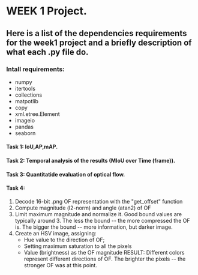 # WEEK 1 Project.
## Here is a list of the dependencies requirements for the week1 project and a briefly description of what each .py file do.
### Intall requirements:
* numpy
* itertools
* collections
* matpotlib
* copy
* xml.etree.Element
* imageio
* pandas
* seaborn



#### Task 1: IoU,AP,mAP.
#### Task 2: Temporal analysis of the results (MIoU over Time (frame)).
#### Task 3: Quantitatide evaluation of optical flow.
#### Task 4:
1. Decode 16-bit .png OF representation with the "get_offset" function
2. Compute magnitude (l2-norm) and angle (atan2) of OF
3. Limit maximum magnitude and normalize it. Good bound values are typically around 3. The less the bound -- the more compressed the OF is. The bigger the bound -- more information, but darker image.
4. Create an HSV image, assigning:
    - Hue value to the direction of OF;
    - Setting maximum saturation to all the pixels
    - Value (brightness) as the OF magnitude
RESULT: Different colors represent different directions of OF.
The brighter the pixels -- the stronger OF was at this point.
    
